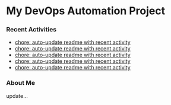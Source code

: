 # My DevOps Automation Project

### Recent Activities
<!-- activity:START -->
- [chore: auto-update readme with recent activity](https://github.com/kaigiii/mybowling-app/commit/e905e1255c5e399ceef9bbccc1488f8b7a02e831)
- [chore: auto-update readme with recent activity](https://github.com/kaigiii/mybowling-app/commit/0005e2a1998cf0273b2206b64d52abf68b9e9efa)
- [chore: auto-update readme with recent activity](https://github.com/kaigiii/mybowling-app/commit/ceaeb4c1594a6e25af22fc28dfbc4f7dcec8297a)
- [chore: auto-update readme with recent activity](https://github.com/kaigiii/mybowling-app/commit/da2114028fbc674e10d60e447d5313ed208f1454)
- [chore: auto-update readme with recent activity](https://github.com/kaigiii/mybowling-app/commit/ac5aed2560e278856668836489666a29e2aad2aa)
<!-- activity:END -->

### About Me
<!-- MYLINKS:START -->
<!-- MYLINKS:END -->

update...

